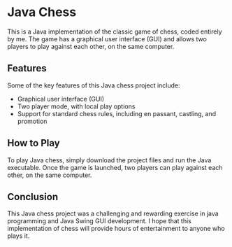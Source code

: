 # Java Chess
This is a Java implementation of the classic game of chess, coded entirely by me. The game has a graphical user interface (GUI) and allows two players to play against each other,  on the same computer.

## Features
Some of the key features of this Java chess project include:

- Graphical user interface (GUI)
- Two player mode, with local play options
- Support for standard chess rules, including en passant, castling, and promotion

## How to Play
To play Java chess, simply download the project files and run the Java executable. Once the game is launched, two players can play against each other, on the same computer.

## Conclusion
This Java chess project was a challenging and rewarding exercise in java programming and Java Swing GUI development. I hope that this implementation of chess will provide hours of entertainment to anyone who plays it.
